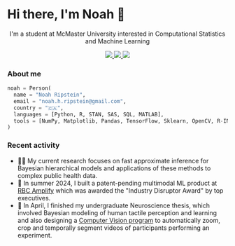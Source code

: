 <H1>Hi there, I'm Noah 👋</H1>



<p align="center">
  I'm a student at McMaster University interested in Computational Statistics and Machine Learning
</p>

<p align="center">
  <a href="https://www.linkedin.com/in/noah-ripstein/">
    <img src="https://img.shields.io/static/v1?label=%20&logo=linkedin&labelColor=555&message=LinkedIn&color=blue"/>
  </a>
  <a href="mailto:noah.h.ripstein@gmail.com">
    <img src="https://img.shields.io/static/v1?label=%20&logo=gmail&labelColor=555&message=Email&color=red"/>
  </a>
  <a href="http://noahripstein.com/">
    <img src="https://img.shields.io/static/v1?label=%20&logo=firefoxbrowser&labelColor=555&message=Homepage&color=darkcyan"/>
  </a>
</p>

<H3>About me</H3>

```python
noah = Person(
  name = "Noah Ripstein",
  email = "noah.h.ripstein@gmail.com",
  country = "🇨🇦",
  languages = [Python, R, STAN, SAS, SQL, MATLAB],
  tools = [NumPy, Matplotlib, Pandas, TensorFlow, Sklearn, OpenCV, R-INLA]
)
```


<H3>Recent activity</H3>

<ul>
  <li>👨‍💻 My current research focuses on fast approximate inference for Bayesian hierarchical models and applications of these methods to complex public health data.</li>  
  <li>🎉 In summer 2024, I built a patent-pending multimodal ML product at <a href="https://jobs.rbc.com/ca/en/amplify-studentexperience">RBC Amplify</a> which was awarded the "Industry Disruptor Award" by top executives.</li>
  <li>🧠 In April, I finished my undergraduate Neuroscience thesis, which involved Bayesian modeling of human tactile perception and learning and also designing a <a href="https://github.com/nripstein/Thesis-100-DOH">Computer Vision program</a> to automatically zoom, crop and temporally segment videos of participants performing an experiment.
</li>
</ul>



